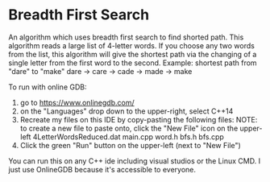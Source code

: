 # Breadth First Search
An algorithm which uses breadth first search to find shorted path.
This algorithm reads a large list of 4-letter words.
If you choose any two words from the list, this algorithm will give the shortest path via the changing of a single letter from the first word to the second.
Example: 
shortest path from "dare" to "make"
dare -> care -> cade -> made -> make

To run with online GDB:
1. go to https://www.onlinegdb.com/
2. on the "Languages" drop down to the upper-right, select C++14
3. Recreate my files on this IDE by copy-pasting the following files:
      NOTE: to create a new file to paste onto, click the "New File" icon on the upper-left
   4LetterWordsReduced.dat
   main.cpp
   word.h
   bfs.h
   bfs.cpp
4. Click the green "Run" button on the upper-left (next to "New File")

You can run this on any C++ ide including visual studios or the Linux CMD. I just use OnlineGDB because it's accessible to everyone. 
